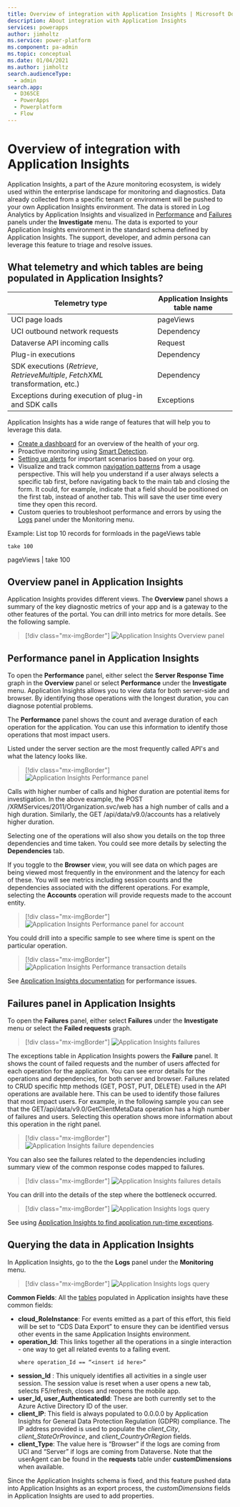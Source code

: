 ```yaml
---
title: Overview of integration with Application Insights | Microsoft Docs
description: About integration with Application Insights
services: powerapps
author: jimholtz
ms.service: power-platform
ms.component: pa-admin
ms.topic: conceptual
ms.date: 01/04/2021
ms.author: jimholtz
search.audienceType: 
  - admin
search.app:
  - D365CE
  - PowerApps
  - Powerplatform
  - Flow
---
```

# Overview of integration with Application Insights

Application Insights, a part of the Azure monitoring ecosystem, is widely used within the enterprise landscape for monitoring and diagnostics. Data already collected from a specific tenant or environment will be pushed to your own Application Insights environment. The data is stored in Log Analytics by Application Insights and visualized in [Performance](https://docs.microsoft.com/azure/azure-monitor/learn/tutorial-performance) and [Failures](https://docs.microsoft.com/azure/azure-monitor/learn/tutorial-runtime-exceptions) panels under the **Investigate** menu. The data is exported to your Application Insights environment in the standard schema defined by Application Insights. The support, developer, and admin persona can leverage this feature to triage and resolve issues.

## What telemetry and which tables are being populated in Application Insights? 

|Telemetry type  |Application Insights table name  |
|---------|---------|
|UCI page loads      | pageViews        |
|UCI outbound network requests     | Dependency        |
|Dataverse API incoming calls     | Request        |
|Plug-in executions     | Dependency        |
|SDK executions (*Retrieve*, *RetrieveMultiple*, *FetchXML* transformation, etc.)     | Dependency        |
|Exceptions during execution of plug-in and SDK calls     | Exceptions       |

Application Insights has a wide range of features that will help you to leverage this data.

- [Create a dashboard](https://docs.microsoft.com/azure/azure-monitor/learn/tutorial-logs-dashboards) for an overview of the health of your org.
- Proactive monitoring using [Smart Detection](https://docs.microsoft.com/azure/azure-monitor/app/proactive-diagnostics).
- [Setting up alerts](https://docs.microsoft.com/azure/azure-monitor/learn/tutorial-alert) for important scenarios based on your org.
- Visualize and track common [navigation patterns](https://docs.microsoft.com/azure/azure-monitor/app/usage-flows) from a usage perspective. This will help you understand if a user always selects a specific tab first, before navigating back to the main tab and closing the form. It could, for example, indicate that a field should be positioned on the first tab, instead of another tab. This will save the user time every time they open this record.
- Custom queries to troubleshoot performance and errors by using the [Logs](https://docs.microsoft.com/azure/azure-monitor/log-query/log-query-overview) panel under the Monitoring menu.

Example: List top 10 records for formloads in the pageViews table 

```pageViews 
take 100
```

pageViews
| take 100

## Overview panel in Application Insights

Application Insights provides different views. The **Overview** panel shows a summary of the key diagnostic metrics of your app and is a gateway to the other features of the portal. You can drill into metrics for more details. See the following sample.

> [!div class="mx-imgBorder"] 
> ![Application Insights Overview panel](media/application-insights-overview.png "Application Insights Overview panel")

## Performance panel in Application Insights

To open the **Performance** panel, either select the **Server Response Time** graph in the **Overview** panel or select **Performance** under the **Investigate** menu. Application Insights allows you to view data for both server-side and browser. By identifying those operations with the longest duration, you can diagnose potential problems.

The **Performance** panel shows the count and average duration of each operation for the application. You can use this information to identify those operations that most impact users.

Listed under the server section are the most frequently called API's and what the latency looks like. 

> [!div class="mx-imgBorder"] 
> ![Application Insights Performance panel](media/application-insights-performance.png "Application Insights Performance panel")

Calls with higher number of calls and higher duration are potential items for investigation. In the above example, the POST /XRMServices/2011/Organization.svc/web has a high number of calls and a high duration.  Similarly, the GET /api/data/v9.0/accounts has a relatively higher duration. 

Selecting one of the operations will also show you details on the top three dependencies and time taken. You could see more details by selecting the **Dependencies** tab. 

If you toggle to the **Browser** view, you will see data on which pages are being viewed most frequently in the environment and the latency for each of these. You will see metrics including session counts and the dependencies associated with the different operations. For example, selecting the **Accounts** operation will provide requests made to the account entity.

> [!div class="mx-imgBorder"] 
> ![Application Insights Performance panel for account](media/application-insights-performance-account.png "Application Insights Performance panel for account")

You could drill into a specific sample to see where time is spent on the particular operation. 

> [!div class="mx-imgBorder"] 
> ![Application Insights Performance transaction details](media/application-insights-performance-transaction-details.png "Application Insights Performance transaction details")

See [Application Insights documentation](https://docs.microsoft.com/azure/azure-monitor/learn/tutorial-performance) for performance issues.

## Failures panel in Application Insights

To open the **Failures** panel, either select **Failures** under the **Investigate** menu or select the **Failed requests** graph.

> [!div class="mx-imgBorder"] 
> ![Application Insights failures](media/application-insights-failures.png "Application Insights failures")

The exceptions table in Application Insights powers the **Failure** panel. It shows the count of failed requests and the number of users affected for each operation for the application. You can see error details for the operations and dependencies, for both server and browser.  Failures related to CRUD specific http methods (GET, POST, PUT, DELETE) used in the API operations are available here. This can be used to identify those failures that most impact users. For example, in the following sample you can see that the GET/api/data/v9.0/GetClientMetaData operation has a high number of failures and users. Selecting this operation shows more information about this operation in the right panel.  

> [!div class="mx-imgBorder"] 
> ![Application Insights failure dependencies](media/application-insights-failures-dependencies.png "Application Insights failure dependencies")

You can also see the failures related to the dependencies including summary view of the common response codes mapped to failures.

> [!div class="mx-imgBorder"] 
> ![Application Insights failures details](media/application-insights-failures-details.png "Application Insights failures details")

You can drill into the details of the step where the bottleneck occurred.

> [!div class="mx-imgBorder"] 
> ![Application Insights logs query](media/application-insights-logs-query.png "Application Insights log query")

See using [Application Insights to find application run-time exceptions](https://docs.microsoft.com/azure/azure-monitor/learn/tutorial-runtime-exceptions).

## Querying the data in Application Insights 

In Application Insights, go to the the **Logs** panel under the **Monitoring** menu.

> [!div class="mx-imgBorder"] 
> ![Application Insights logs query](media/application-insights-logs-query.png "Application Insights log query")

**Common Fields**: All the [tables](#what-telemetry-and-which-tables-are-being-populated-in-the-application-insights) populated in Application insights have these common fields:

- **cloud_RoleInstance**: For events emitted as a part of this effort, this field will be set to “CDS Data Export” to ensure they can be identified versus other events in the same Application Insights environment.
- **operation_Id**: This links together all the operations in a single interaction - one way to get all related events to a failing event.
  ``` union_requests,dependencies,pageViews 
  where operation_Id == “<insert id here>”
  ```
- **session_Id** : This uniquely identifies all activities in a single user session. The session value is reset when a user opens a new tab, selects F5/refresh, closes and reopens the mobile app.
- **user_Id, user_AuthenticatedId**: These are both currently set to the Azure Active Directory ID of the user. 
- **client_IP**: This field is always populated to 0.0.0.0 by Application Insights for General Data Protection Regulation (GDPR) compliance. The IP address provided is used to populate the *client_City*, *client_StateOrProvince*, and *client_CountryOrRegion* fields.
- **client_Type**: The value here is “Browser” if the logs are coming from UCI and “Server” if logs are coming from Dataverse. Note that the userAgent can be found in the **requests** table under **customDimensions** when available.

Since the Application Insights schema is fixed, and this feature pushed data into Application Insights as an export process, the *customDimensions* fields in Application Insights are used to add properties. 




